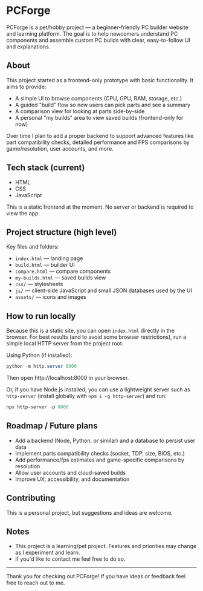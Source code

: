 # PCForge

PCForge is a pet/hobby project — a beginner-friendly PC builder website and learning platform. The goal is to help newcomers understand PC components and assemble custom PC builds with clear, easy-to-follow UI and explanations.

## About

This project started as a frontend-only prototype with basic functionality. It aims to provide:
- A simple UI to browse components (CPU, GPU, RAM, storage, etc.)
- A guided "build" flow so new users can pick parts and see a summary
- A comparison view for looking at parts side-by-side
- A personal "my builds" area to view saved builds (frontend-only for now)

Over time I plan to add a proper backend to support advanced features like part compatibility checks, detailed performance and FPS comparisons by game/resolution, user accounts, and more.

## Tech stack (current)

- HTML
- CSS
- JavaScript

This is a static frontend at the moment. No server or backend is required to view the app.

## Project structure (high level)

Key files and folders:

- `index.html` — landing page
- `build.html` — builder UI
- `compare.html` — compare components
- `my-builds.html` — saved builds view
- `css/` — stylesheets
- `js/` — client-side JavaScript and small JSON databases used by the UI
- `assets/` — icons and images

## How to run locally

Because this is a static site, you can open `index.html` directly in the browser. For best results (and to avoid some browser restrictions), run a simple local HTTP server from the project root.

Using Python (if installed):

```powershell
python -m http.server 8000
```

Then open http://localhost:8000 in your browser.

Or, if you have Node.js installed, you can use a lightweight server such as `http-server` (install globally with `npm i -g http-server`) and run:

```powershell
npx http-server -p 8000
```

## Roadmap / Future plans

- Add a backend (Node, Python, or similar) and a database to persist user data
- Implement parts compatibility checks (socket, TDP, size, BIOS, etc.)
- Add performance/fps estimates and game-specific comparisons by resolution
- Allow user accounts and cloud-saved builds
- Improve UX, accessibility, and documentation

## Contributing

This is a personal project, but suggestions and ideas are welcome.


## Notes

- This project is a learning/pet project. Features and priorities may change as I experiment and learn.
- If you'd like to contact me feel free to do so.

---

Thank you for checking out PCForge! If you have ideas or feedback feel free to reach out to me.
